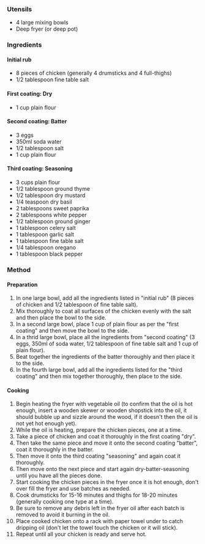 ### Utensils

* 4 large mixing bowls
* Deep fryer (or deep pot)


### Ingredients

#### Initial rub

* 8 pieces of chicken (generally 4 drumsticks and 4 full-thighs)
* 1/2 tablespoon fine table salt


#### First coating: Dry

* 1 cup plain flour


#### Second coating: Batter

* 3 eggs
* 350ml soda water
* 1/2 tablespoon salt
* 1 cup plain flour


#### Third coating: Seasoning

* 3 cups plain flour
* 1/2 tablespoon ground thyme
* 1/2 tablespoon dry mustard
* 1/4 teaspoon dry basil
* 2 tablespoons sweet paprika
* 2 tablespoons white pepper
* 1/2 tablespoon ground ginger
* 1 tablespoon celery salt
* 1 tablespoon garlic salt
* 1 tablespoon fine table salt
* 1/4 tablespoon oregano
* 1 tablespoon black pepper


### Method

#### Preparation

1. In one large bowl, add all the ingredients listed in "initial rub" (8 pieces of chicken and 1/2 tablespoon of fine table salt).
1. Mix thoroughly to coat all surfaces of the chicken evenly with the salt and then place the bowl to the side.
1. In a second large bowl, place 1 cup of plain flour as per the "first coating" and then move the bowl to the side.
1. In a thrid large bowl, place  all the ingredients from "second coating" (3 eggs, 350ml of soda water, 1/2 tablespoon of fine table salt and 1 cup of plain flour).
1. Beat together the ingredients of the batter thoroughly and then place it to the side.
1. In the fourth large bowl, add all the ingredients listed for the "third coating" and then mix together thoroughly, then place to the side.

#### Cooking

1. Begin heating the fryer with vegetable oil (to confirm that the oil is hot enough, insert a wooden skewer or wooden shopstick into the oil, it should bubble up and sizzle around the wood, if it doesn't then the oil is not yet hot enough yet).
1. While the oil is heating, prepare the chicken pieces, one at a time.
1. Take a piece of chicken and coat it thoroughly in the first coating "dry".
1. Then take the same piece and move it onto the second coating "batter", coat it thoroughly in the batter.
1. Then move it onto the third coating "seasoning" and again coat it thoroughly.
1. Then move onto the next piece and start again dry-batter-seasoning until you have all the pieces done.
1. Start cooking the chicken pieces in the fryer once it is hot enough, don't over fill the fryer and use batches as needed.
1. Cook drumsticks for 15-16 minutes and thighs for 18-20 minutes (generally cooking one type at a time).
1. Be sure to remove any debris left in the fryer oil after each batch is removed to avoid it burning in the oil.
1. Place cooked chicken onto a rack with paper towel under to catch dripping oil (don't let the towel touch the chicken or it will stick).
1. Repeat until all your chicken is ready and serve hot.
